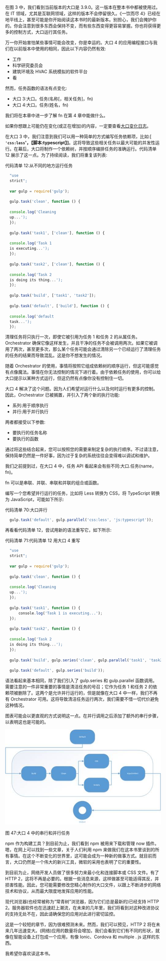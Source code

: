在图 3 中，我们看到当前版本的大口是 3.9.0。这一版本在整本书中都被使用过。在 IT 领域，尤其是互联网领域，这样的版本不会停留很久。《一饮而尽 4》已经在地平线上，甚至可能是你开始阅读这本书时的最新版本。别担心，我们会掩护你的。你会注意到很多东西会保持不变，而有些东西变得更容易掌握。你也将获得更多的控制方式，大口运行其任务。

万一你开始害怕某些事情可能会改变，你是幸运的。大口 4 的应用编程接口与我们在以前版本中使用的相同，因此以下内容仍然有效:

*   工作
*   科学研究委员会
*   建筑环境及 HVAC 系统模拟的软件平台
*   看

然而，任务函数的语法有点变化:

*   大口 3:大口。任务(名称[，相关任务]，fn)
*   大口 4:大口。任务(姓名，fn)

我们将在本章中进一步了解 fn 在第 4 章中能做什么。

如果你想跟上可能仍在变化(或正在增加)的内容，一定要查看[大口变化日志](https://github.com/gulpjs/gulp/blob/4.0/CHANGELOG.md)。

在大口 3 中，我们注意到我们可以用一种简单的方式编写任务依赖项，比如:[ **`'css:less`'，【脚本:typescript】]**。这将导致这些相关任务以最大可能的并发性运行。在幕后，大口将制作一个依赖树，并按顺序编排任务的准确运行。代码清单 12 展示了这一点。为了持续阅读，我们将重复该列表:

代码清单 12:从不同的地方运行任务

```js
  "use
  strict";

  var gulp = require('gulp');

  gulp.task('clean', function () {

  console.log('Cleaning
  up...');
  });

  gulp.task('task1', ['clean'], function () {

  console.log('Task 1
  is executing...');
  });

  gulp.task('task2', ['clean'], function () {

  console.log('Task 2
  is doing its thing...');
  });

  gulp.task('build', ['task1', 'task2']);

  gulp.task('default', ['build'], function () {

  console.log('default
  task...');
  });

```

清理任务将只执行一次，即使它被引用为任务 1 和任务 2 的从属任务。Orchestrator 确保它像这样发生，并且干净的任务不会被调用两次。如果它被调用了两次，甚至更多次，那么某个任务可能会通过清除另一个已经运行了清理任务的任务的结果而导致混乱。这是你不想发生的情况。

随着 Orchestrator 的使用，事情将按照它组成依赖树的顺序运行，但这可能感觉有点像魔法。事情在你无法控制的情况下进行着。由于依赖任务的使用，你可以给大口提示以某种方式运行，但这仍然有点像你没有控制住一切。

大口 4 解决了这个问题。因为人们希望对运行什么以及何时运行有更多的控制。因此，Orchestrator 已被搁置，并引入了两个新的执行功能:

*   系列:用于顺序执行
*   并行:用于并行执行

两者都接受以下参数:

*   要执行的任务名称
*   要执行的函数

通过将这些结合起来，您可以按照您的需要来制定复杂的执行顺序。不过请注意，保持简单仍然是一件好事，因为过于复杂的系统往往会变得难以调试和维护。

我们之前提到过，在大口 4 中，任务 API 看起来会有些不同:大口.任务(name，fn)。

fn 可以是串联、并联、串联和并联的组合或函数。

编写一个您希望并行运行的任务，比如将 Less 转换为 CSS，将 TypeScript 转换为 JavaScript，可能如下所示:

代码清单 70:大口并行

```js
  gulp.task('default', gulp.parallel('css:less', 'js:typescript'));

```

再看看代码清单 12，尝试用新的语法重写它，如下所示:

代码清单 71:代码清单 12 用大口 4 重写

```js
  "use
  strict";

  var gulp = require('gulp');

  gulp.task('clean', function () {

  console.log('Cleaning
  up...');
  });

  gulp.task('task1', function () {
      console.log('Task 1 is executing...');
  });

  gulp.task('task2', function () {

  console.log('Task 2
  is doing its thing...');
  });

  gulp.task('build', gulp.series('clean', gulp.parallel('task1', 'task2')));

  gulp.task('default', gulp.series('build'));

```

语法看起来基本相同，除了我们引入了 gulp.series 和 gulp.parallel 函数调用。需要注意的一件非常重要的事情是清洁任务的号召；它作为任务 1 和任务 2 的依赖项被删除了。这两个是允许并行运行的，但是就像在大口 4 中一样，我们不再有 Orchestrator 可用。这将导致清洁任务运行两次，我们需要不惜一切代价避免这种情况。

图表可能会以更直观的方式说明这一点。在并行调用之后添加了额外的串行步骤，以表明这也是可能的。

![](img/00051.jpeg)

图 47:大口 4 中的串行和并行任务

npm 作为构建工具？到目前为止，我们看到 npm 被用来下载和管理 now 插件。嗯，在网上可以找到一些文章，关于人们利用 npm 来做我们在这本书里谈到的所有事情。在这个不断变化的世界里，这可能会成为一种新的做事方式。就目前而言，大口仍然是一个伟大的新兴工具，微软的采用也表明了它的重要性。

到目前为止，网络开发人员做了很多努力来最小化和连接脚本或 CSS 文件。有了 HTTP 2，这将不再是必要的。根据一些消息来源，这样做甚至可能适得其反，并损害性能。因此，您可能需要修改您精心制作的大口文件，以跟上不断进步的网络技术和协议，从而最大限度地发挥应用的性能。

现代浏览器(也经常被称为“常青树”浏览器，因为它们总是最新的)已经支持 HTTP 2。服务器软件也在迅速赶上潮流，在未来的几年里，我们将看到对这种改进协议的支持无处不在，因此请确保您的应用对此进行密切监控。

这是一个较短的章节，因为很难预测未来。然而，我们可以预见，HTTP 2 将在未来几年迅速变大。(网络)应用的数量将会增加，我们会看到它们有不同的形状，就像在智能设备上打包成一个应用，有像 Ionic、Cordova 和 multiple . js 这样的东西。

我希望你喜欢读这本书。